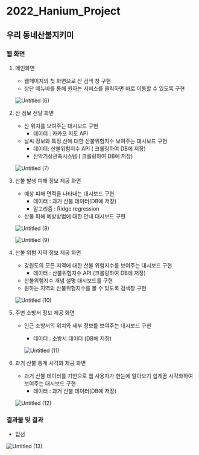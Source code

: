 # 2022_Hanium_Project
## 우리 동네산불지키미

### 웹 화면

1. 메인화면
    - 웹페이지의 첫 화면으로 산 검색 창 구현
    - 상단 메뉴바를 통해 원하는 서비스를 클릭하면 바로 이동할 수 있도록 구현
    
    ![Untitled (6)](https://github.com/pej0918/2022_Hanium_Project/assets/79118751/075455e3-0ce8-43a8-b658-62fbe8cdf338)

    
2.  산 정보 전달 화면
    - 산 위치를 보여주는 대시보드 구현
        - 데이터 : 카카오 지도  API
    - 날씨 정보와 특정 산에 대한 산불위험지수 보여주는 대시보드 구현
        - 데이터: 산불위험지수 API ( 크롤링하여 DB에 저장)
        - 산악기상관측시스템 ( 크롤링하여 DB에 저장)
    
    ![Untitled (7)](https://github.com/pej0918/2022_Hanium_Project/assets/79118751/ffb7fa18-2972-4dbf-ab33-2cee40d4b1cc)
    

1. 산불 발생 피해 정보 제공 화면
    - 예상 피해 면적을 나타내는 대시보드 구현
        - 데이터 : 과거 산불 데이터(DB에 저장)
        - 알고리즘 : Ridge regression
    - 산불 피해 예방방법에 대한 안내 대시보드 구현
    
    ![Untitled (8)](https://github.com/pej0918/2022_Hanium_Project/assets/79118751/07d56a20-4a46-4f5e-a0c6-e6331cdf598f)



    ![Untitled (9)](https://github.com/pej0918/2022_Hanium_Project/assets/79118751/2789e703-370a-4bc6-ada9-587703922752)

    
3.  산불 위험 지역 정보 제공 화면
    - 강원도의 모든 지역에 대한 산불 위험지수를 보여주는 대시보드 구현
        - 데이터 : 산불위험지수 API (크롤링하여 DB에 저장)
    - 산불위험지수 개념 설명 대시보드를 구현
    - 원하는 지역의 산불위험지수를 볼 수 있도록 검색창 구현
    
    ![Untitled (10)](https://github.com/pej0918/2022_Hanium_Project/assets/79118751/60a4b042-22c0-4318-8cc5-e406857d2c1a)

    
4.  주변 소방서 정보 제공 화면
    - 인근 소방서의 위치와 세부 정보를 보여주는 대시보드 구현
        - 데이터 : 소방서 데이터 (DB에 저장)
        
        ![Untitled (11)](https://github.com/pej0918/2022_Hanium_Project/assets/79118751/1f00a5a4-fac5-4119-8926-b6ea0c7bdd29)

        
5.  과거 산불 통계 시각화 제공 화면
    - 과거 산불 데이터를 기반으로 웹 사용자가 한눈에 알아보기 쉽게끔 시각화하여 보여주는 대시보드 구현
        - 데이터 : 과거 산불 데이터(DB에 저장)
    
    ![Untitled (12)](https://github.com/pej0918/2022_Hanium_Project/assets/79118751/7bb7949b-d5dc-4ab1-92b4-90c0d896f2ab)


### 결과물 및 결과

- 입선

![Untitled (13)](https://github.com/pej0918/2022_Hanium_Project/assets/79118751/2e471ed3-ddfa-490a-b049-4553d204b9b3)

